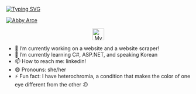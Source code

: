 <body>
  <!-- intro section -->
  <p align="left">
    <a href="https://git.io/typing-svg"><img src="https://readme-typing-svg.herokuapp.com?font=Fira+Code&size=27&pause=1000&color=FCE1E1&random=false&width=435&height=60&lines=hello!;hola!;%EC%95%88%EB%85%95%ED%95%98%EC%84%B8%EC%9A%94!" alt="Typing SVG" />
    </a>
  </p>

  <p align="left">
    <a href="https://github.com/pentelala"><img src="https://github.com/pentelala/pentelala/assets/125830962/8245d658-6244-4559-a40f-9b218e826383" alt="Abby Arce" />
    </a>
  </p>
  
  <!-- social icons -->
  <p align="center">
    <a href="https://www.linkedin.com/in/abby-arce/"><img width="32px" alt="My LinkedIn" title="My LinkedIn" src="https://upload.wikimedia.org/wikipedia/commons/thumb/8/81/LinkedIn_icon.svg/1024px-LinkedIn_icon.svg.png"/>
    </a>
  </p>
</body>

<!--
**pentelala/pentelala** is a ✨ _special_ ✨ repository because its `README.md` (this file) appears on your GitHub profile.
-->

- 🔭 I’m currently working on a website and a website scraper!
- 🌱 I’m currently learning C#, ASP.NET, and speaking Korean
- 📫 How to reach me: linkedin!
- 😄 Pronouns: she/her
- ⚡ Fun fact: I have heterochromia, a condition that makes the color of one eye different from the other :D

<!--
- 🤔 I’m looking for help with ...
- 💬 Ask me about ...
-->
